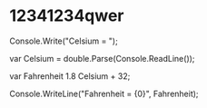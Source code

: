 # 12341234qwer

Console.Write("Celsium = ");

var Celsium = double.Parse(Console.ReadLine());

var Fahrenheit 1.8 Celsium + 32;

Console.WriteLine("Fahrenheit = {0}", Fahrenheit);
